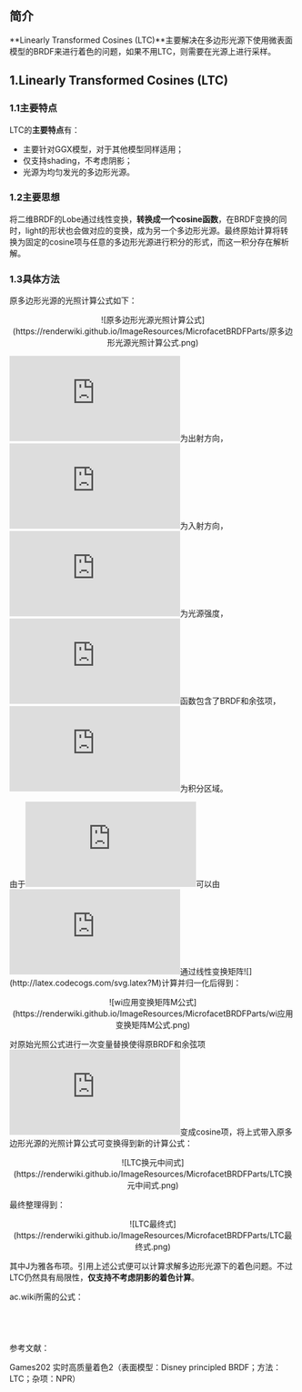 ## 简介

**Linearly Transformed Cosines (LTC)**主要解决在多边形光源下使用微表面模型的BRDF来进行着色的问题，如果不用LTC，则需要在光源上进行采样。

## 1.Linearly Transformed Cosines (LTC)

### 1.1主要特点

LTC的**主要特点**有：

- 主要针对GGX模型，对于其他模型同样适用；
- 仅支持shading，不考虑阴影；
- 光源为均匀发光的多边形光源。

### 1.2主要思想

将二维BRDF的Lobe通过线性变换，**转换成一个cosine函数**，在BRDF变换的同时，light的形状也会做对应的变换，成为另一个多边形光源。最终原始计算将转换为固定的cosine项与任意的多边形光源进行积分的形式，而这一积分存在解析解。

### 1.3具体方法

原多边形光源的光照计算公式如下：

<div align=center>![原多边形光源光照计算公式](https://renderwiki.github.io/ImageResources/MicrofacetBRDFParts/原多边形光源光照计算公式.png)</div>

![](http://latex.codecogs.com/svg.latex?w_o)为出射方向，![](http://latex.codecogs.com/svg.latex?w_i)为入射方向，![](http://latex.codecogs.com/svg.latex?L_i)为光源强度，![](http://latex.codecogs.com/svg.latex?F)函数包含了BRDF和余弦项，![](http://latex.codecogs.com/svg.latex?P)为积分区域。

由于![](http://latex.codecogs.com/svg.latex?w_i)可以由![](http://latex.codecogs.com/svg.latex?w_i')通过线性变换矩阵![](http://latex.codecogs.com/svg.latex?M)计算并归一化后得到：

<div align=center>![wi应用变换矩阵M公式](https://renderwiki.github.io/ImageResources/MicrofacetBRDFParts/wi应用变换矩阵M公式.png)</div>

对原始光照公式进行一次变量替换使得原BRDF和余弦项![](http://latex.codecogs.com/svg.latex?F)变成cosine项，将上式带入原多边形光源的光照计算公式可变换得到新的计算公式：

<div align=center>![LTC换元中间式](https://renderwiki.github.io/ImageResources/MicrofacetBRDFParts/LTC换元中间式.png)</div>

最终整理得到：

<div align=center>![LTC最终式](https://renderwiki.github.io/ImageResources/MicrofacetBRDFParts/LTC最终式.png)</div>

其中J为雅各布项。引用上述公式便可以计算求解多边形光源下的着色问题。不过LTC仍然具有局限性，**仅支持不考虑阴影的着色计算**。





ac.wiki所需的公式：

<math>L(w_o)=L_i·\int_PF(w_i)dw_i. \tag{1}</math>

<math>w_i=\frac{Mw_i'}{||Mw_i'||}. \tag{2}</math>

<math>L(w_o)=L_i·\int_Pcos(w_i')d\frac{Mw_i'}{||Mw_i'||}. \tag{3}</math>

<math>L(w_o)=L_i·\int_Pcos(w_i')Jdw_i'. \tag{4}</math>



参考文献：

Games202 实时高质量着色2（表面模型：Disney principled BRDF；方法：LTC；杂项：NPR）